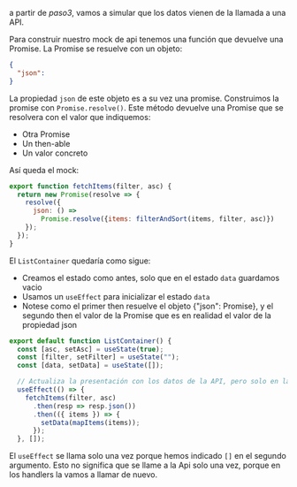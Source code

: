 a partir de _paso3_, vamos a simular que los datos vienen de la llamada a una API.

Para construir nuestro mock de api tenemos una función que devuelve una Promise. La Promise se resuelve con un objeto:

```json
{
  "json":
}
```

La propiedad `json` de este objeto es a su vez una promise. Construimos la promise con `Promise.resolve()`. Este método devuelve una Promise que se resolvera con el valor que indiquemos: 
- Otra Promise
- Un then-able
- Un valor concreto

Así queda el mock:

```js
export function fetchItems(filter, asc) {
  return new Promise(resolve => {
    resolve({
      json: () =>
        Promise.resolve({items: filterAndSort(items, filter, asc)})
    });
  });
}
```

El `ListContainer` quedaría como sigue:
- Creamos el estado como antes, solo que en el estado `data` guardamos vacio
- Usamos un `useEffect` para inicializar el estado `data`
- Notese como el primer then resuelve el objeto {"json": Promise}, y el segundo then el valor de la Promise que es en realidad el valor de la propiedad json

```js
export default function ListContainer() {
  const [asc, setAsc] = useState(true);
  const [filter, setFilter] = useState("");
  const [data, setData] = useState([]);

  // Actualiza la presentación con los datos de la API, pero solo en la carga inicial 
  useEffect(() => {
    fetchItems(filter, asc)
      .then(resp => resp.json())
      .then(({ items }) => {
        setData(mapItems(items));
      });
  }, []);
```

El `useEffect` se llama solo una vez porque hemos indicado `[]` en el segundo argumento. Esto no significa que se llame a la Api solo una vez, porque en los handlers la vamos a llamar de nuevo.